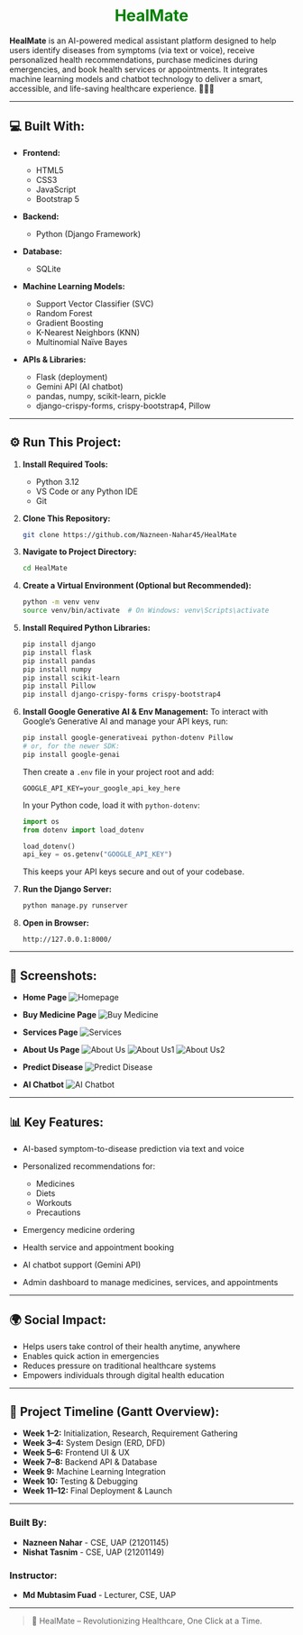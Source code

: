 <h1 align="center" style="color: green;">HealMate </h1>

**HealMate** is an AI-powered medical assistant platform designed to help users identify diseases from symptoms (via text or voice), receive personalized health recommendations, purchase medicines during emergencies, and book health services or appointments. It integrates machine learning models and chatbot technology to deliver a smart, accessible, and life-saving healthcare experience. 🏥💊🤖

---

<h2 align="left">💻 Built With:</h2>

* **Frontend:**
  * HTML5
  * CSS3
  * JavaScript
  * Bootstrap 5

* **Backend:**
  * Python (Django Framework)

* **Database:**
  * SQLite

* **Machine Learning Models:**
  * Support Vector Classifier (SVC)
  * Random Forest
  * Gradient Boosting
  * K-Nearest Neighbors (KNN)
  * Multinomial Naïve Bayes

* **APIs & Libraries:**
  * Flask (deployment)
  * Gemini API (AI chatbot)
  * pandas, numpy, scikit-learn, pickle
  * django-crispy-forms, crispy-bootstrap4, Pillow

---

<h2 align="left">⚙️ Run This Project:</h2>

1. **Install Required Tools:**
   * Python 3.12
   * VS Code or any Python IDE
   * Git

2. **Clone This Repository:**
   ```sh
   git clone https://github.com/Nazneen-Nahar45/HealMate


3. **Navigate to Project Directory:**

   ```sh
   cd HealMate
   ```

4. **Create a Virtual Environment (Optional but Recommended):**

   ```sh
   python -m venv venv
   source venv/bin/activate  # On Windows: venv\Scripts\activate
   ```

5. **Install Required Python Libraries:**

   ```sh
   pip install django
   pip install flask
   pip install pandas
   pip install numpy
   pip install scikit-learn
   pip install Pillow
   pip install django-crispy-forms crispy-bootstrap4
   ```

6. **Install Google Generative AI & Env Management:**
   To interact with Google’s Generative AI and manage your API keys, run:

   ```bash
   pip install google-generativeai python-dotenv Pillow
   # or, for the newer SDK:
   pip install google-genai
   ```

   Then create a `.env` file in your project root and add:

   ```text
   GOOGLE_API_KEY=your_google_api_key_here
   ```

   In your Python code, load it with `python-dotenv`:

   ```python
   import os
   from dotenv import load_dotenv

   load_dotenv()
   api_key = os.getenv("GOOGLE_API_KEY")
   ```

   This keeps your API keys secure and out of your codebase.
   
7. **Run the Django Server:**

   ```sh
   python manage.py runserver
   ```

8. **Open in Browser:**

   ```
   http://127.0.0.1:8000/
   ```

---

<h2 align="left">📸 Screenshots:</h2>

* **Home Page**
  ![Homepage](https://github.com/NishatTasnim01/Media-Vault/blob/main/Home.png)

* **Buy Medicine Page**
  ![Buy Medicine](https://github.com/NishatTasnim01/Media-Vault/blob/main/add.png)

* **Services Page**
  ![Services](https://github.com/NishatTasnim01/Media-Vault/blob/main/services.png)

* **About Us Page**
  ![About Us](https://github.com/NishatTasnim01/Media-Vault/blob/main/about.png)
  ![About Us1](https://github.com/NishatTasnim01/Media-Vault/blob/main/about1.png)
  ![About Us2](https://github.com/NishatTasnim01/Media-Vault/blob/main/about2.png)

* **Predict Disease**
  ![Predict Disease](https://github.com/NishatTasnim01/Media-Vault/blob/main/prediction.png)

* **AI Chatbot**
  ![AI Chatbot](https://github.com/NishatTasnim01/Media-Vault/blob/main/chatbot.png)

---

<h2 align="left">📊 Key Features:</h2>

* AI-based symptom-to-disease prediction via text and voice
* Personalized recommendations for:

  * Medicines
  * Diets
  * Workouts
  * Precautions
* Emergency medicine ordering
* Health service and appointment booking
* AI chatbot support (Gemini API)
* Admin dashboard to manage medicines, services, and appointments

---

<h2 align="left">🌍 Social Impact:</h2>

* Helps users take control of their health anytime, anywhere
* Enables quick action in emergencies
* Reduces pressure on traditional healthcare systems
* Empowers individuals through digital health education

---

<h2 align="left">📆 Project Timeline (Gantt Overview):</h2>

* **Week 1–2:** Initialization, Research, Requirement Gathering
* **Week 3–4:** System Design (ERD, DFD)
* **Week 5–6:** Frontend UI & UX
* **Week 7–8:** Backend API & Database
* **Week 9:** Machine Learning Integration
* **Week 10:** Testing & Debugging
* **Week 11–12:** Final Deployment & Launch

---

### Built By:

* **Nazneen Nahar** - CSE, UAP (21201145)
* **Nishat Tasnim** - CSE, UAP (21201149)

### Instructor:

* **Md Mubtasim Fuad** - Lecturer, CSE, UAP

---

> 🚀 HealMate – Revolutionizing Healthcare, One Click at a Time.
